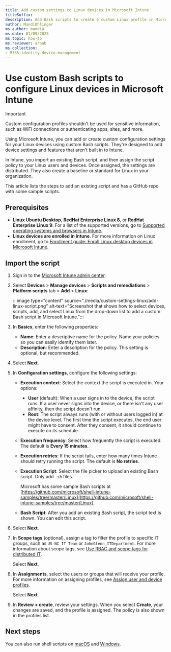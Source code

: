 ```yaml
---
title: Add custom settings to Linux devices in Microsoft Intune
titleSuffix:
description: Add Bash scripts to create a custom Linux profile in Microsoft Intune. Use the script to create, use, and control custom settings and features on Linux devices. This custom profile can then be assigned or distributed to Linux devices in your organization to create a baseline or standard.
author: MandiOhlinger
ms.author: mandia
ms.date: 01/09/2025
ms.topic: how-to
ms.reviewer: arnab
ms.collection:
- M365-identity-device-management
---
```


# Use custom Bash scripts to configure Linux devices in Microsoft Intune

> [!IMPORTANT]
> Custom configuration profiles shouldn't be used for sensitive information, such as WiFi connections or authenticating apps, sites, and more.

Using Microsoft Intune, you can add or create custom configuration settings for your Linux devices using custom Bash scripts. They're designed to add device settings and features that aren't built in to Intune.

In Intune, you import an existing Bash script, and then assign the script policy to your Linux users and devices. Once assigned, the settings are distributed. They also create a baseline or standard for Linux in your organization.

This article lists the steps to add an existing script and has a GitHub repo with some sample scripts.

## Prerequisites

- **Linux Ubuntu Desktop**, **RedHat Enterprise Linux 8**, or **RedHat Enterprise Linux 9**: For a list of the supported versions, go to [Supported operating systems and browsers in Intune](../fundamentals/supported-devices-browsers.md).
- **Linux devices are enrolled in Intune**. For more information on Linux enrollment, go to [Enrollment guide: Enroll Linux desktop devices in Microsoft Intune](../fundamentals/deployment-guide-enrollment-linux.md).

## Import the script

1. Sign in to the [Microsoft Intune admin center](https://go.microsoft.com/fwlink/?linkid=2109431).
2. Select **Devices** > **Manage devices** > **Scripts and remediations** > **Platform scripts** tab > **Add** > **Linux**:

    :::image type="content" source="./media/custom-settings-linux/add-linux-script.png" alt-text="Screenshot that shows how to select devices, scripts, add, and select Linux from the drop-down list to add a custom Bash script in Microsoft Intune.":::

3. In **Basics**, enter the following properties:

    - **Name**: Enter a descriptive name for the policy. Name your policies so you can easily identify them later.
    - **Description**: Enter a description for the policy. This setting is optional, but recommended.

4. Select **Next**.

5. In **Configuration settings**, configure the following settings:

    - **Execution context**: Select the context the script is executed in. Your options:
      - **User** (default): When a user signs in to the device, the script runs. If a user never signs into the device, or there isn't any user affinity, then the script doesn't run.
      - **Root**: The script always runs (with or without users logged in) at the device level. The first time the script executes, the end user might have to consent. After they consent, it should continue to execute on its schedule.

    - **Execution frequency**: Select how frequently the script is executed. The default is **Every 15 minutes**.

    - **Execution retries**: If the script fails, enter how many times Intune should retry running the script. The default is **No retries**.

    - **Execution Script**: Select the file picker to upload an existing Bash script. Only add `.sh` files.

      Microsoft has some sample Bash scripts at [https://github.com/microsoft/shell-intune-samples/tree/master/Linux](https://github.com/microsoft/shell-intune-samples/tree/master/Linux).

    - **Bash Script**: After you add an existing Bash script, the script text is shown. You can edit this script.

6. Select **Next**.
7. In **Scope tags** (optional), assign a tag to filter the profile to specific IT groups, such as `US-NC IT Team` or `JohnGlenn_ITDepartment`. For more information about scope tags, see [Use RBAC and scope tags for distributed IT](../fundamentals/scope-tags.md).

    Select **Next**.

8. In **Assignments**, select the users or groups that will receive your profile. For more information on assigning profiles, see [Assign user and device profiles](device-profile-assign.md).

    Select **Next**.

9. In **Review + create**, review your settings. When you select **Create**, your changes are saved, and the profile is assigned. The policy is also shown in the profiles list.

## Next steps

You can also run shell scripts on [macOS](../apps/macos-shell-scripts.md) and [Windows](../apps/intune-management-extension.md).
